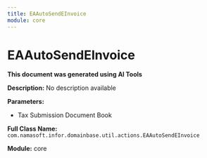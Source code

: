 ```yaml
---
title: EAAutoSendEInvoice
module: core
---
```



<div class='entity-flows'>

# EAAutoSendEInvoice

**This document was generated using AI Tools**

**Description:** No description available

**Parameters:**
- Tax Submission Document Book

**Full Class Name:** `com.namasoft.infor.domainbase.util.actions.EAAutoSendEInvoice`

**Module:** core


</div>

